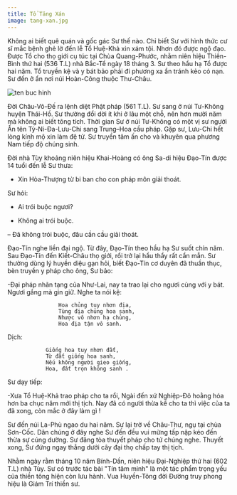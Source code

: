 ```yaml
---
title: Tổ Tăng Xán
image: tang-xan.jpg
---
```


Không ai biết quê quán và gốc gác Sư thế nào. Chỉ biết Sư với hình thức cư sĩ mắc bệnh ghẻ lở đến lễ Tổ Huệ-Khả xin xám tội. Nhơn đó được ngộ đạo. Được Tổ cho thọ giới cụ túc tại Chùa Quang-Phước, nhằm niên hiệu Thiên-Bình thứ hai (536 T.L) nhà Bắc-Tề ngày 18 tháng 3. Sư theo hầu hạ Tổ được hai năm. Tổ truyền kệ và y bát bảo phải đi phương xa ẩn tránh kẻo có nạn. Sư đến ở ẩn nơi núi Hoàn-Công thuộc Thư-Châu.



![ten buc hinh](http://www.chanhphap.us/Phap%20Luan/hinh/Tangxan.png "ten buc hinh")

Đời Châu-Võ-Đế ra lệnh diệt Phật pháp (561 T.L). Sư sang ở núi Tư-Không huyện Thái-Hồ. Sư thường đổi dời ít khi ở lâu một chỗ, nên hơn mười năm mà không ai biết tông tích. Thời gian Sư ở núi Tư-Không có một vị sư người Ấn tên Tỳ-Ni-Đa-Lưu-Chi sang Trung–Hoa cầu pháp. Gặp sư, Lưu-Chi hết lòng kính mộ xin làm đệ tử. Sư truyền tâm ấn cho và khuyên qua phương Nam tiếp độ chúng sinh.

Đời nhà Tùy khoảng niên hiệu Khai-Hoàng có ông Sa-di hiệu Đạo-Tín được 14 tuổi đến lễ Sư thưa:

- Xin Hòa-Thượng từ bi ban cho con pháp môn giải thoát.

Sư hỏi:

- Ai trói buộc ngươi? 

- Không ai trói buộc.

– Đã không trói buộc, đâu cần cầu giải thoát.

Đạo-Tín nghe liền đại ngộ. Từ đây, Đạo-Tín theo hầu hạ Sư suốt chín năm. Sau Đạo-Tín đến Kiết-Châu thọ giới, rồi trở lại hầu thầy rất cần mẫn. Sư thường dùng lý huyền diệu gạn hỏi, biết Đạo-Tín cơ duyên đã thuần thục, bèn truyền y pháp cho ông, Sư bảo:

-Đại pháp nhãn tạng của Như-Lai, nay ta trao lại cho ngươi cùng với y bát. Ngươi gắng mà gìn giữ. Nghe ta nói kệ:

                    Hoa chủng tuy nhơn địa,
                    Tùng địa chủng hoa sanh,
                    Nhược vô nhơn hạ chủng,
                    Hoa địa tận vô sanh.
Dịch:

                Giống hoa tuy nhơn đất,
                Từ đất giống hoa sanh,
                Nếu không người gieo giống,
                Hoa, đất trọn không sanh .

Sư dạy tiếp:

-Xưa Tổ Huệ-Khả trao pháp cho ta rồi, Ngài đến xứ Nghiệp-Đô hoằng hóa hơn ba chục năm mới thị tịch. Nay đã có người thừa kế cho ta thì việc của ta đã xong, còn mắc ở đây làm gì !

Sư đến núi La-Phù ngao du hai năm. Sư lại trở về Châu-Thư, ngụ tại chùa Sơn-Cốc. Dân chúng ở đây nghe Sư đến đều vui mừng tấp nập kéo đến thừa sự cúng dường. Sư đăng tòa thuyết pháp cho tứ chúng nghe. Thuyết xong, Sư đứng ngay thẳng dưới cây đại thọ chấp tay thị tịch.

Nhằm ngày rằm tháng 10 năm Bính-Dần, niên hiệu Đại-Nghiệp thứ hai (602 T.L) nhà Tùy. Sư có trước tác bài "Tín tâm minh" là một tác phẩm trọng yếu của thiền tông hiện còn lưu hành. Vua Huyền-Tông đời Đường truy phong hiệu là Giám Trí thiền sư.